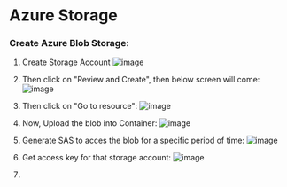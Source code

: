 # Azure Storage

### Create Azure Blob Storage:
1. Create Storage Account
   ![image](https://user-images.githubusercontent.com/46111257/168236619-0f9c01cc-4711-4116-9386-9ace694c4404.png)

2. Then click on "Review and Create", then below screen will come:
   ![image](https://user-images.githubusercontent.com/46111257/168241166-6bd5f93b-f41a-48bd-bc6f-ca1823f6e3c7.png)

3. Then click on "Go to resource":
   ![image](https://user-images.githubusercontent.com/46111257/168250384-93d3059b-4c36-4c73-9e62-7ead65466a64.png)

4. Now, Upload the blob into Container:
   ![image](https://user-images.githubusercontent.com/46111257/168250958-f2f58c6d-71bd-4f38-b9b2-0bf59d76ef46.png)
   
5. Generate SAS to acces the blob for a specific period of time:
   ![image](https://user-images.githubusercontent.com/46111257/168252752-fbf73723-8e74-4669-87f8-53ab73f81502.png)

6. Get access key for that storage account:
   ![image](https://user-images.githubusercontent.com/46111257/168287931-0a96b950-3f83-4f7d-ac2b-5e56f3153c58.png)

7. 
    
